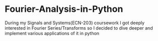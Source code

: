 # Fourier-Analysis-in-Python
During my Signals and Systems(ECN-203) coursework I got deeply interested in Fourier Series/Transforms so I decided to dive deeper and implement various applications of it in python
